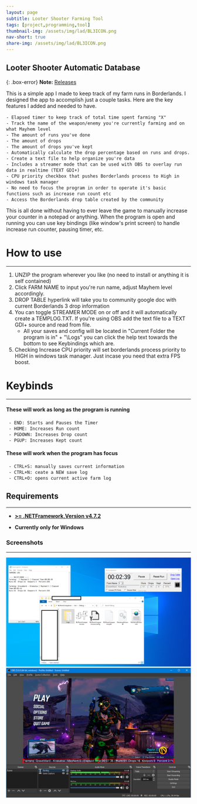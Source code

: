 ```yaml
---
layout: page
subtitle: Looter Shooter Farming Tool
tags: [project,programming,tool]
thumbnail-img: /assets/img/lad/BL3ICON.png
nav-short: true
share-img: /assets/img/lad/BL3ICON.png
---
```


## Looter Shooter Automatic Database

{: .box-error}
**Note:** [Releases](https://hoodstrats.github.io/LADReleases)

This is a simple app I made to keep track of my farm runs in Borderlands. I designed the app to accomplish just a couple tasks. Here are the key features I added and needed to have.
~~~
- Elapsed timer to keep track of total time spent farming "X"
- Track the name of the weapon/enemy you're currently farming and on what Mayhem level
- The amount of runs you've done
- The amount of drops     
- The amount of drops you've kept
- Automatically calculate the drop percentage based on runs and drops.
- Create a text file to help organize you're data    
- Includes a streamer mode that can be used with OBS to overlay run data in realtime (TEXT GDI+)
- CPU priority checkbox that pushes Borderlands process to High in windows task manager
- No need to focus the program in order to operate it's basic functions such as increase run count etc
- Access the Borderlands drop table created by the community 
~~~
This is all done without having to ever leave the game to manually increase your counter in a notepad or anything. When the program is open and running you can use key bindings (like window's print screen) to handle increase run counter, pausing timer, etc.

# How to use
---
1. UNZIP the program wherever you like (no need to install or anything it is self contained)
2. Click FARM NAME to input you're run name, adjust Mayhem level accordingly.
3. DROP TABLE hyperlink will take you to community google doc with current Borderlands 3 drop information
4. You can toggle STREAMER MODE on or off and it will automatically create a TEMPLOG.TXT. If you're using OBS add the text file to a TEXT GDI+ source and read from file.  
   - All your saves and config will be located in "Current Folder the program is in" + "\Logs\"  you can click the help text towards the bottom to see Keybindings which are.
5. Checking Increase CPU priority will set borderlands process priority to HIGH in windows task manager.  Just incase you need that extra FPS boost.

# Keybinds
---
#### These will work as long as the program is running
~~~
 - END: Starts and Pauses the Timer
 - HOME: Increases Run count
 - PGDOWN: Increases Drop count
 - PGUP: Increases Kept count
~~~
#### These will work when the program has focus
~~~
 - CTRL+S: manually saves current information    
 - CTRL+N: ceate a NEW save log    
 - CTRL+O: opens current active farm log 
~~~

## Requirements
---
- **[>= .NETFramework,Version v4.7.2](https://dotnet.microsoft.com/en-us/download/dotnet-framework)**

- **Currently only for Windows**


### Screenshots
---
![Example1](assets/img/lad/SS1.png)
![Example2](assets/img/lad/SS2.png)
